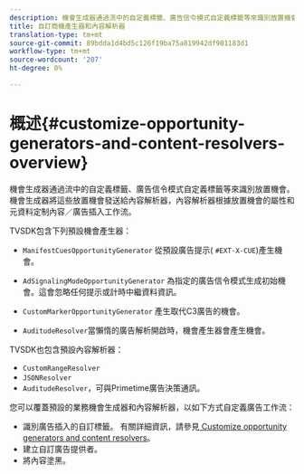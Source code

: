 ```yaml
---
description: 機會生成器通過流中的自定義標籤、廣告信令模式自定義標籤等來識別放置機會。 機會生成器將這些放置機會發送給內容解析器，內容解析器根據放置機會的屬性和元資料定制內容／廣告插入工作流。
title: 自訂商機產生器和內容解析器
translation-type: tm+mt
source-git-commit: 89bdda1d4bd5c126f19ba75a819942df901183d1
workflow-type: tm+mt
source-wordcount: '207'
ht-degree: 0%

---
```



# 概述{#customize-opportunity-generators-and-content-resolvers-overview}

機會生成器通過流中的自定義標籤、廣告信令模式自定義標籤等來識別放置機會。 機會生成器將這些放置機會發送給內容解析器，內容解析器根據放置機會的屬性和元資料定制內容／廣告插入工作流。

TVSDK包含下列預設機會產生器：

* `ManifestCuesOpportunityGenerator` 從預設廣告提示( `#EXT-X-CUE`)產生機會。

* `AdSignalingModeOpportunityGenerator` 為指定的廣告信令模式生成初始機會。這會忽略任何提示或計時中繼資料資訊。
* `CustomMarkerOpportunityGenerator` 產生取代C3廣告的機會。
* `AuditudeResolver`當懶惰的廣告解析開啟時，機會產生器會產生機會。

TVSDK也包含預設內容解析器：

* `CustomRangeResolver`
* `JSONResolver`
* `AuditudeResolver`，可與Primetime廣告決策通訊。

您可以覆蓋預設的業務機會生成器和內容解析器，以如下方式自定義廣告工作流：

* 識別廣告插入的自訂標籤。 有關詳細資訊，請參見[ Customize opportunity generators and content resolvers](../../../../tvsdk-3x-android-prog/android-3x-advertising/ad-insertion/content-resolver/android-3x-content-resolver.md)。
* 建立自訂廣告提供者。
* 將內容塗黑。